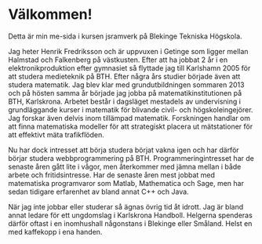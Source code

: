 # Välkommen!

Detta är min me-sida i kursen jsramverk på Blekinge Tekniska Högskola.

Jag heter Henrik Fredriksson och är uppvuxen i Getinge
som ligger mellan Halmstad och Falkenberg på västkusten.
Efter att ha jobbat 2 år i en elektronikproduktion efter
gymnasiet så flyttade jag till Karlshamn 2005 för att studera medieteknik på BTH.
Efter några års studier började även att studera matematik.
Jag blev klar med grundutbildningen sommaren 2013 och på hösten samma år började
jag jobba på matematikinstitutionen på BTH, Karlskrona.
Arbetet består i dagsläget mestadels av undervisning i grundläggande kurser i
matematik för blivande civil- och högskoleingejörer.
Jag forskar även delvis inom tillämpad matematik. Forskningen handlar om att finna
matematiska modeller för att strategiskt placera ut mätstationer för att effektivt mäta trafikflöden.

Nu har dock intresset att börja studera börjat vakna igen
och har därför börjar studera webbprogrammering på BTH.
Programmeringintresset har de senaste åren gått lite i vågor,
men återkommer med jämna mellan i både arbete och fritidsintresse.
Har de senaste åren mest jobbat med matematiska programvaror
som Matlab, Mathematica och Sage, men
har sedan tidigare erfarenhet av bland annat C++ och Java.

När jag inte jobbar eller studerar så ägnas övrig tid åt idrott. Jag är bland annat ledare för
ett ungdomslag i Karlskrona Handboll. Helgerna spenderas därför oftast i en inomhushall
någonstans i Blekinge eller Småland. Helst en med kaffekopp i ena handen.
